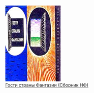 ![](Гости%20страны%20Фантазии%20(Сборник%20НФ).jpg)  
[Гости страны Фантазии (Сборник НФ)](Гости%20страны%20Фантазии%20(Сборник%20НФ))
